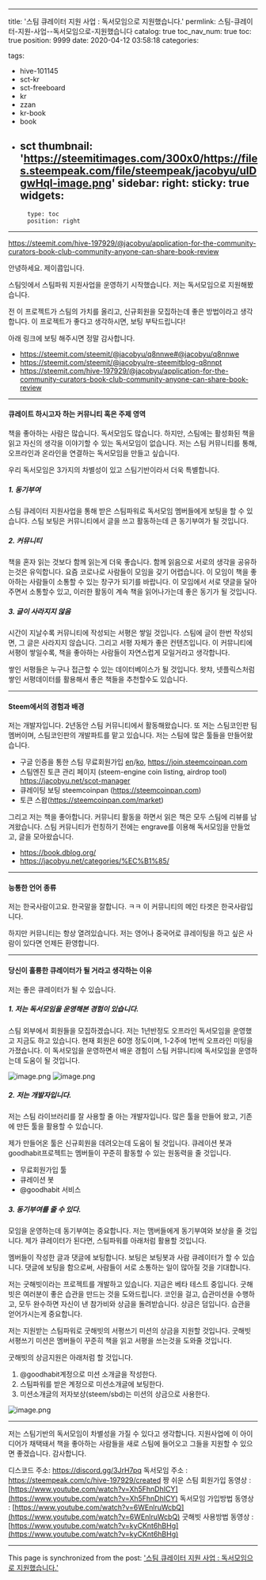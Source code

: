 
---
title: '스팀 큐레이터 지원 사업 : 독서모임으로 지원했습니다.'
permlink: 스팀-큐레이터-지원-사업--독서모임으로-지원했습니다
catalog: true
toc_nav_num: true
toc: true
position: 9999
date: 2020-04-12 03:58:18
categories:

tags:
- hive-101145
- sct-kr
- sct-freeboard
- kr
- zzan
- kr-book
- book
- sct
thumbnail: 'https://steemitimages.com/300x0/https://files.steempeak.com/file/steempeak/jacobyu/uIDgwHql-image.png'
sidebar:
    right:
        sticky: true
widgets:
    -
        type: toc
        position: right
---


https://steemit.com/hive-197929/@jacobyu/application-for-the-community-curators-book-club-community-anyone-can-share-book-review

안녕하세요. 
제이콥입니다.

스팀잇에서 스팀파워 지원사업을 운영하기 시작했습니다. 저는 독서모임으로 지원해봤습니다.

전 이 프로젝트가 스팀의 가치를 올리고, 신규회원을 모집하는데 좋은 방법이라고 생각합니다. 이 프로젝트가 좋다고 생각하시면, 보팅 부탁드립니다! 

아래 링크에 보팅 해주시면 정말 감사합니다. 
* https://steemit.com/steemit/@jacobyu/q8nnwe#@jacobyu/q8nnwe
* https://steemit.com/steemit/@jacobyu/re-steemitblog-q8nnpt
* https://steemit.com/hive-197929/@jacobyu/application-for-the-community-curators-book-club-community-anyone-can-share-book-review

---

#### 큐레이트 하시고자 하는 커뮤니티 혹은 주제 영역

책을 좋아하는 사람은 많습니다. 독서모임도 많습니다. 하지만, 스팀에는 활성화된 책을 읽고 자신의 생각을 이야기할 수 있는  독서모임이 없습니다. 저는 스팀 커뮤니티를 통해, 오프라인과 온라인을 연결하는 독서모임을 만들고 싶습니다.

우리 독서모임은 3가지의 차별성이 있고 스팀기반이라서 더욱 특별합니다.

##### 1. 동기부여

스팀 큐레이터 지원사업을 통해 받은 스팀파워로 독서모임 멤버들에게 보팅을 할 수 있습니다. 스팀 보팅은 커뮤니티에서 글을 쓰고 활동하는데 큰 동기부여가 될 것입니다. 


##### 2. 커뮤니티

책을 혼자 읽는 것보다 함께 읽는게 더욱 좋습니다. 함께 읽음으로 서로의 생각을 공유하는것은 유익합니다. 요즘 코로나로 사람들이 모임을 갖기 어렵습니다. 이 모임이 책을 좋아하는 사람들이 소통할 수 있는 창구가 되기를 바랍니다. 이 모임에서 서로 댓글을 달아주면서 소통할수 있고, 이러한 활동이 계속 책을 읽어나가는데 좋은 동기가 될 것입니다.

##### 3. 글이 사라지지 않음

시간이 지날수록 커뮤니티에 작성되는 서평은 쌓일 것입니다. 스팀에 글이 한번 작성되면, 그 글은 사라지지 않습니다.  그리고 서평 자체가 좋은 컨텐츠입니다. 이 커뮤니티에 서평이 쌓일수록, 책을 좋아하는 사람들이 자연스럽게 모일거라고 생각합니다.

쌓인 서평들은 누구나 접근할 수 있는 데이터베이스가 될 것입니다. 왓챠, 넷플릭스처럼 쌓인 서평데이터를 활용해서 좋은 책들을 추천할수도 있습니다.

---

#### Steem에서의 경험과 배경

저는 개발자입니다. 2년동안 스팀 커뮤니티에서 활동해왔습니다. 또 저는 스팀코인판 팀 멤버이며, 스팀코인판의 개발파트를 맡고 있습니다. 저는 스팀에 많은 툴들을 만들어왔습니다.

* 구글 인증을 통한 스팀 무료회원가입 [en](https://steemit.com/sct/@jacobyu/invite-your-friends-with-this-tool)/[ko](https://steemit.com/sct/@jacobyu/4rkkun), 
https://join.steemcoinpan.com
* 스팀엔진 토큰 관리 페이지 (steem-engine coin listing, airdrop tool)
https://jacobyu.net/scot-manager
* 큐레이팅 보팅 steemcoinpan (https://steemcoinpan.com)
* 토큰 스왑(https://steemcoinpan.com/market)

그리고 저는 책을 좋아합니다. 커뮤니티 활동을 하면서 읽은 책은 모두 스팀에 리뷰를 남겨왔습니다. 스팀 커뮤니티가 런칭하기 전에는 engrave를 이용해 독서모임을 만들었고, 글을 모아왔습니다.
* https://book.dblog.org/
* https://jacobyu.net/categories/%EC%B1%85/

---



#### 능통한 언어 종류

저는 한국사람이고요. 한국말을 잘합니다. ㅋㅋ 이 커뮤니티의 메인 타겟은 한국사람입니다. 

하지만 커뮤니티는 항상 열려있습니다. 저는 영어나 중국어로 큐레이팅을 하고 싶은 사람이 있다면 언제든 환영합니다.


---


#### 당신이 훌륭한 큐레이터가 될 거라고 생각하는 이유

저는 좋은 큐레이터가 될 수 있습니다.

##### 1. 저는 독서모임을 운영해본 경험이 있습니다.

스팀 외부에서 회원들을 모집하겠습니다. 저는 1년반정도 오프라인 독서모임을 운영했고 지금도 하고 있습니다. 현재 회원은 60명 정도이며, 1-2주에 1번씩 오프라인 미팅을 가졌습니다. 이 독서모임을 운영하면서 배운 경험이 스팀 커뮤니티에 독서모임을 운영하는데 도움이 될 것입니다.


![image.png](https://steemitimages.com/300x0/https://files.steempeak.com/file/steempeak/jacobyu/uIDgwHql-image.png) ![image.png](https://steemitimages.com/300x0/https://files.steempeak.com/file/steempeak/jacobyu/diiIyZYg-image.png)


##### 2. 저는 개발자입니다.

저는 스팀 라이브러리를 잘 사용할 줄 아는 개발자입니다. 많은 툴을 만들어 왔고, 기존에 만든 툴을 활용할 수 있습니다.

제가 만들어온 툴은 신규회원을 데려오는데 도움이 될 것입니다. 큐레이션 봇과 goodhabit프로젝트는 멤버들이 꾸준히 활동할 수 있는 원동력을 줄 것입니다.

* 무료회원가입 툴
* 큐레이션 봇
* @goodhabit 서비스 

##### 3. 동기부여를 줄 수 있다.

모임을 운영하는데 동기부여는 중요합니다. 저는 맴버들에게 동기부여와 보상을 줄 것입니다. 제가 큐레이터가 된다면, 스팀파워를 아래처럼 활용할 것입니다.

멤버들이 작성한 글과 댓글에 보팅합니다. 보팅은 보팅봇과 사람 큐레이터가 할 수 있습니다. 댓글에 보팅을 함으로써, 사람들이 서로 소통하는 일이 많아질 것을 기대합니다.

저는 굿해빗이라는 프로젝트를 개발하고 있습니다. 지금은 베타 테스트 중입니다. 굿해빗은 여러분이 좋은 습관을 만드는 것을 도와드립니다. 코인을 걸고, 습관미션을 수행하고, 모두 완수하면 자신이 낸 참가비와 상금을 돌려받습니다. 상금은 덤입니다. 습관을 얻어가시는게 중요합니다. 

저는 지원받는 스팀파워로 굿해빗의 서평쓰기 미션의 상금을 지원할 것입니다. 굿해빗 서평쓰기 미션은 멤버들이 꾸준히 책을 읽고 서평을 쓰는것을 도와줄 것입니다.

굿해빗의 상금지원은 아래처럼 할 것입니다.

1. @goodhabit계정으로 미션 소개글을 작성한다.
2. 스팀파워를 받은 계정으로 미션소개글에 보팅한다.
3. 미션소개글의 저자보상(steem/sbd)는 미션의 상금으로 사용한다.

![image.png](https://steemitimages.com/400x0/https://files.steempeak.com/file/steempeak/jacobyu/4a0XdwWh-image.png)

---

저는 스팀기반의 독서모임이 차별성을 가질 수 있다고 생각합니다. 지원사업에 이 아이디어가 채택돼서 책을 좋아하는 사람들을 새로 스팀에 들어오고 그들을 지원할 수 있으면 좋겠습니다. 감사합니다.

디스코드 주소: https://discord.gg/3JrH7pq
독서모임 주소 : https://steempeak.com/c/hive-197929/created
짱 쉬운 스팀 회원가입 동영상 : [https://www.youtube.com/watch?v=Xh5FhnDhICY](https://www.youtube.com/watch?v=Xh5FhnDhICY)
독서모임 가입방법 동영상 : [https://www.youtube.com/watch?v=6WEnlruWcbQ](https://www.youtube.com/watch?v=6WEnlruWcbQ)
굿해빗 사용방법 동영상 : [https://www.youtube.com/watch?v=kyCKnt6hBHg](https://www.youtube.com/watch?v=kyCKnt6hBHg)

- - -

This page is synchronized from the post: ['스팀 큐레이터 지원 사업 : 독서모임으로 지원했습니다.'](https://steempeak.com/@jacobyu/zajcx)

